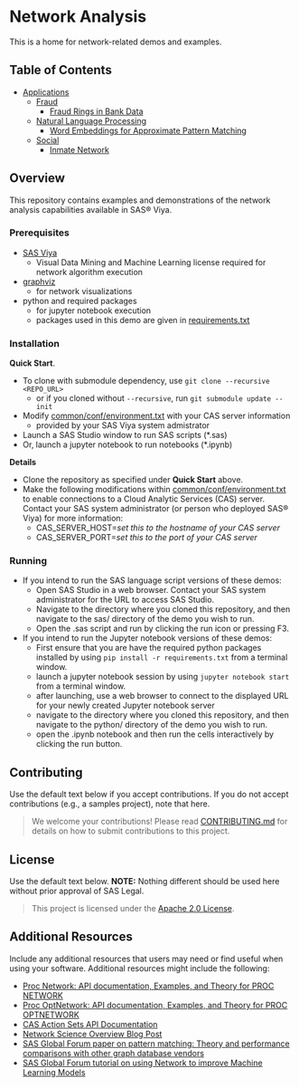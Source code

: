 # Network Analysis

This is a home for network-related demos and examples.

## Table of Contents

- [Applications](applications/)
    -  [Fraud](applications/fraud)
        - [Fraud Rings in Bank Data](applications/fraud/fraud-rings-in-bank-data)
    -  [Natural Language Processing](applications/natural-language-processing)
        - [Word Embeddings for Approximate Pattern Matching](applications/natural-language-processing/word-embeddings-for-approximate-pattern-matching)
    -  [Social](applications/social)
        - [Inmate Network](applications/social/inmate-network)

## Overview

This repository contains examples and demonstrations of the network analysis capabilities available in SAS® Viya.

### Prerequisites

- [SAS Viya](https://www.sas.com/en_us/software/viya.html)
   - Visual Data Mining and Machine Learning license required for network algorithm execution
- [graphviz](https://www.graphviz.org/)
   - for network visualizations
- python and required packages
   - for jupyter notebook execution
   - packages used in this demo are given in [requirements.txt](requirements.txt)

### Installation

**Quick Start**.
- To clone with submodule dependency, use `git clone --recursive <REPO_URL>`
   - or if you cloned without `--recursive`, run `git submodule update --init`
- Modify [common/conf/environment.txt](common/conf/environment.txt) with your CAS server information
   - provided by your SAS Viya system admistrator
- Launch a SAS Studio window to run SAS scripts (*.sas)
- Or, launch a jupyter notebook to run notebooks (*.ipynb)

**Details**
- Clone the repository as specified under **Quick Start** above.
- Make the following modifications within [common/conf/environment.txt](common/conf/environment.txt) to enable connections to a Cloud Analytic Services (CAS) server. Contact your SAS system administrator (or person who deployed SAS® Viya) for more information:
   - CAS_SERVER_HOST=<i>set this to the hostname of your CAS server</i>
   - CAS_SERVER_PORT=<i>set this to the port of your CAS server</i>

### Running

- If you intend to run the SAS language script versions of these demos:
   - Open SAS Studio in a web browser. Contact your SAS system administrator for the URL to access SAS Studio.
   - Navigate to the directory where you cloned this repository, and then navigate to the sas/ directory of the demo you wish to run.
   - Open the .sas script and run by clicking the run icon or pressing F3.
- If you intend to run the Jupyter notebook versions of these demos:
   - First ensure that you are have the required python packages installed by using `pip install -r requirements.txt` from a terminal window.
   - launch a jupyter notebook session by using `jupyter notebook start` from a terminal window.
   - after launching, use a web browser to connect to the displayed URL for your newly created Jupyter notebook server
   - navigate to the directory where you cloned this repository, and then navigate to the python/ directory of the demo you wish to run.
   - open the .ipynb notebook and then run the cells interactively by clicking the run button.

## Contributing

Use the default text below if you accept contributions. If you do not accept contributions (e.g., a samples project), note that here.

> We welcome your contributions! Please read [CONTRIBUTING.md](CONTRIBUTING.md) for details on how to submit contributions to this project. 

## License

Use the default text below. **NOTE:** Nothing different should be used here without prior approval of SAS Legal.

> This project is licensed under the [Apache 2.0 License](LICENSE).

## Additional Resources

Include any additional resources that users may need or find useful when using your software. Additional resources might include the following:

* [Proc Network: API documentation, Examples, and Theory for PROC NETWORK](https://go.documentation.sas.com/?docsetId=casmlnetwork&docsetTarget=casmlnetwork_network_toc.htm&docsetVersion=8.5&locale=en)
* [Proc OptNetwork: API documentation, Examples, and Theory for PROC OPTNETWORK](https://go.documentation.sas.com/?cdcId=pgmsascdc&cdcVersion=9.4_3.5&docsetId=casnopt&docsetTarget=titlepage.htm&locale=en)
* [CAS Action Sets API Documentation](https://go.documentation.sas.com/?cdcId=pgmsascdc&cdcVersion=9.4_3.5&docsetId=allprodsactions&docsetTarget=actionSetsByName.htm&locale=en)
* [Network Science Overview Blog Post](https://blogs.sas.com/content/subconsciousmusings/2020/11/30/the-art-and-science-of-working-with-in-connected-data/)
* [SAS Global Forum paper on pattern matching: Theory and performance comparisons with other graph database vendors](https://www.sas.com/content/dam/SAS/support/en/sas-global-forum-proceedings/2019/3353-2019.pdf)
* [SAS Global Forum tutorial on using Network to improve Machine Learning Models](https://youtu.be/dStT9Au2bN0)
